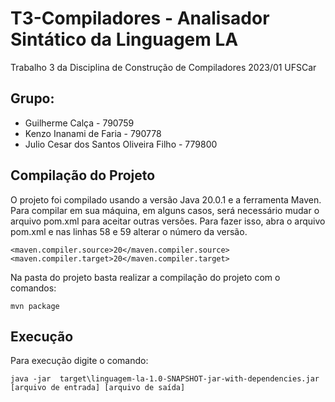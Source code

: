 # T3-Compiladores - Analisador Sintático da Linguagem LA

Trabalho 3 da Disciplina de Construção de Compiladores 2023/01 UFSCar

## Grupo:

  + Guilherme Calça - 790759
  + Kenzo Inanami de Faria - 790778
  + Julio Cesar dos Santos Oliveira Filho - 779800


## Compilação do Projeto

O projeto foi compilado usando a versão Java 20.0.1 e a ferramenta Maven. Para compilar em sua máquina, em alguns casos, será necessário mudar o arquivo pom.xml para aceitar outras versões. Para fazer isso, abra o arquivo pom.xml e nas linhas 58 e 59 alterar o número da versão.
```
<maven.compiler.source>20</maven.compiler.source>
<maven.compiler.target>20</maven.compiler.target>
```

Na pasta do projeto basta realizar a compilação do projeto com o comandos:

```
mvn package
```

## Execução

Para execução digite o comando:
```
java -jar  target\linguagem-la-1.0-SNAPSHOT-jar-with-dependencies.jar [arquivo de entrada] [arquivo de saída]
```
